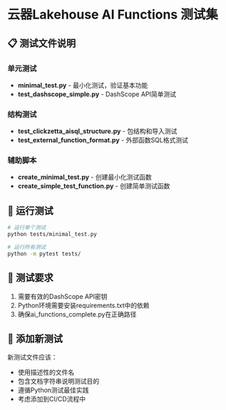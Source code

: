 # 云器Lakehouse AI Functions 测试集

## 📋 测试文件说明

### 单元测试
- **minimal_test.py** - 最小化测试，验证基本功能
- **test_dashscope_simple.py** - DashScope API简单测试

### 结构测试
- **test_clickzetta_aisql_structure.py** - 包结构和导入测试
- **test_external_function_format.py** - 外部函数SQL格式测试

### 辅助脚本
- **create_minimal_test.py** - 创建最小化测试函数
- **create_simple_test_function.py** - 创建简单测试函数

## 🚀 运行测试

```bash
# 运行单个测试
python tests/minimal_test.py

# 运行所有测试
python -m pytest tests/
```

## 📝 测试要求

1. 需要有效的DashScope API密钥
2. Python环境需要安装requirements.txt中的依赖
3. 确保ai_functions_complete.py在正确路径

## 🔧 添加新测试

新测试文件应该：
- 使用描述性的文件名
- 包含文档字符串说明测试目的
- 遵循Python测试最佳实践
- 考虑添加到CI/CD流程中